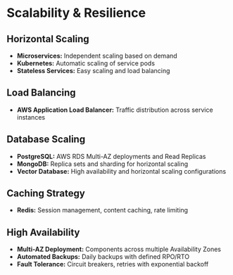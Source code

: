 # Scalability & Resilience

## Horizontal Scaling
- **Microservices:** Independent scaling based on demand
- **Kubernetes:** Automatic scaling of service pods
- **Stateless Services:** Easy scaling and load balancing

## Load Balancing
- **AWS Application Load Balancer:** Traffic distribution across service instances

## Database Scaling
- **PostgreSQL:** AWS RDS Multi-AZ deployments and Read Replicas
- **MongoDB:** Replica sets and sharding for horizontal scaling
- **Vector Database:** High availability and horizontal scaling configurations

## Caching Strategy
- **Redis:** Session management, content caching, rate limiting

## High Availability
- **Multi-AZ Deployment:** Components across multiple Availability Zones
- **Automated Backups:** Daily backups with defined RPO/RTO
- **Fault Tolerance:** Circuit breakers, retries with exponential backoff